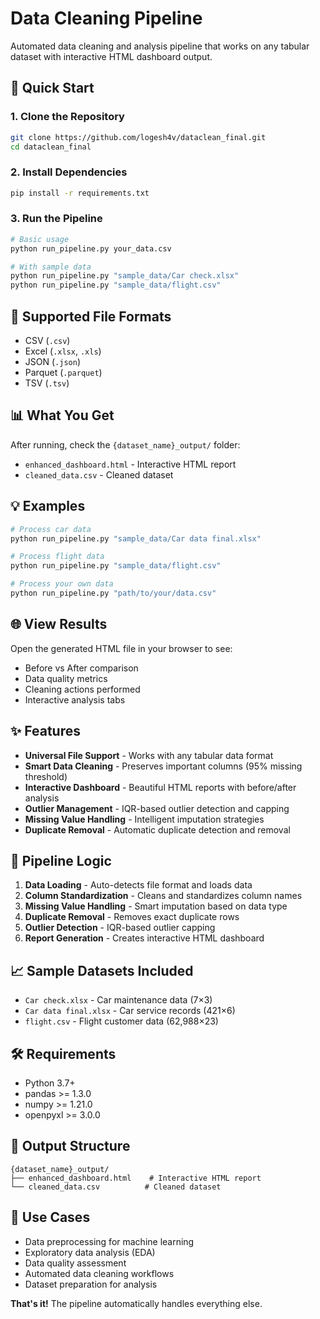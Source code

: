# Data Cleaning Pipeline

Automated data cleaning and analysis pipeline that works on any tabular dataset with interactive HTML dashboard output.

## 🚀 Quick Start

### 1. **Clone the Repository**
```bash
git clone https://github.com/logesh4v/dataclean_final.git
cd dataclean_final
```

### 2. **Install Dependencies**
```bash
pip install -r requirements.txt
```

### 3. **Run the Pipeline**
```bash
# Basic usage
python run_pipeline.py your_data.csv

# With sample data
python run_pipeline.py "sample_data/Car check.xlsx"
python run_pipeline.py "sample_data/flight.csv"
```

## 📁 **Supported File Formats**
- CSV (`.csv`)
- Excel (`.xlsx`, `.xls`) 
- JSON (`.json`)
- Parquet (`.parquet`)
- TSV (`.tsv`)

## 📊 **What You Get**
After running, check the `{dataset_name}_output/` folder:
- `enhanced_dashboard.html` - Interactive HTML report
- `cleaned_data.csv` - Cleaned dataset

## 💡 **Examples**
```bash
# Process car data
python run_pipeline.py "sample_data/Car data final.xlsx"

# Process flight data  
python run_pipeline.py "sample_data/flight.csv"

# Process your own data
python run_pipeline.py "path/to/your/data.csv"
```

## 🌐 **View Results**
Open the generated HTML file in your browser to see:
- Before vs After comparison
- Data quality metrics
- Cleaning actions performed
- Interactive analysis tabs

## ✨ **Features**
- **Universal File Support** - Works with any tabular data format
- **Smart Data Cleaning** - Preserves important columns (95% missing threshold)
- **Interactive Dashboard** - Beautiful HTML reports with before/after analysis
- **Outlier Management** - IQR-based outlier detection and capping
- **Missing Value Handling** - Intelligent imputation strategies
- **Duplicate Removal** - Automatic duplicate detection and removal

## 🔧 **Pipeline Logic**
1. **Data Loading** - Auto-detects file format and loads data
2. **Column Standardization** - Cleans and standardizes column names
3. **Missing Value Handling** - Smart imputation based on data type
4. **Duplicate Removal** - Removes exact duplicate rows
5. **Outlier Detection** - IQR-based outlier capping
6. **Report Generation** - Creates interactive HTML dashboard

## 📈 **Sample Datasets Included**
- `Car check.xlsx` - Car maintenance data (7×3)
- `Car data final.xlsx` - Car service records (421×6)
- `flight.csv` - Flight customer data (62,988×23)

## 🛠 **Requirements**
- Python 3.7+
- pandas >= 1.3.0
- numpy >= 1.21.0
- openpyxl >= 3.0.0

## 📝 **Output Structure**
```
{dataset_name}_output/
├── enhanced_dashboard.html    # Interactive HTML report
└── cleaned_data.csv          # Cleaned dataset
```

## 🎯 **Use Cases**
- Data preprocessing for machine learning
- Exploratory data analysis (EDA)
- Data quality assessment
- Automated data cleaning workflows
- Dataset preparation for analysis

**That's it!** The pipeline automatically handles everything else.